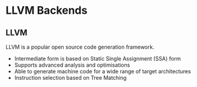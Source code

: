# LLVM Backends

## LLVM
LLVM is a popular open source code generation framework.
- Intermediate form is based on Static Single Assignment (SSA) form
- Supports advanced analysis and optimisations
- Able to generate machine code for a wide range of target architectures
- Instruction selection based on Tree Matching
